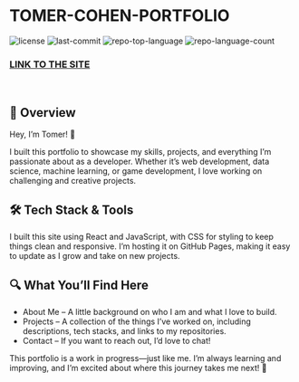 <p align="left"><h1 align="left">TOMER-COHEN-PORTFOLIO</h1></p>
<p align="left">
</p>
<p align="left">
	<img src="https://img.shields.io/github/license/Specril/tomer-cohen-portfolio?style=default&logo=opensourceinitiative&logoColor=white&color=8f00ff" alt="license">
	<img src="https://img.shields.io/github/last-commit/Specril/tomer-cohen-portfolio?style=default&logo=git&logoColor=white&color=8f00ff" alt="last-commit">
	<img src="https://img.shields.io/github/languages/top/Specril/tomer-cohen-portfolio?style=default&color=8f00ff" alt="repo-top-language">
	<img src="https://img.shields.io/github/languages/count/Specril/tomer-cohen-portfolio?style=default&color=8f00ff" alt="repo-language-count">
</p>
<p><h3><a href="https://specril.github.io/tomer-cohen-portfolio/">LINK TO THE SITE</a></h3></p>
<br>

## 📌 Overview
Hey, I’m Tomer! 👋

I built this portfolio to showcase my skills, projects, and everything I’m passionate about as a developer. Whether it’s web development, data science, machine learning, or game development, I love working on challenging and creative projects.

## 🛠️ Tech Stack & Tools
I built this site using React and JavaScript, with CSS for styling to keep things clean and responsive. I’m hosting it on GitHub Pages, making it easy to update as I grow and take on new projects.

## 🔍 What You’ll Find Here
* About Me – A little background on who I am and what I love to build.
* Projects – A collection of the things I’ve worked on, including descriptions, tech stacks, and links to my repositories.
* Contact – If you want to reach out, I’d love to chat!

This portfolio is a work in progress—just like me. I’m always learning and improving, and I’m excited about where this journey takes me next! 🚀
